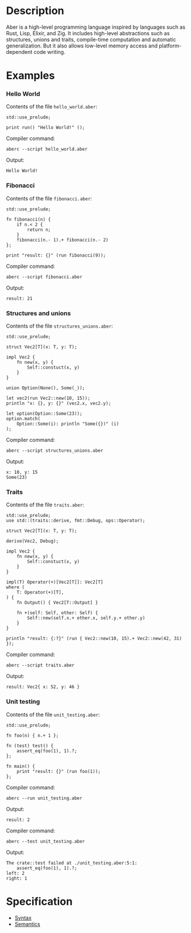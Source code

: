 # Description
Aber is a high-level programming language inspired by languages such as Rust, Lisp, Elixir, and Zig. It includes high-level abstractions such as structures, unions and traits, compile-time computation and automatic generalization. But it also allows low-level memory access and platform-dependent code writing.
# Examples

### Hello World

Contents of the file `hello_world.aber`:
```aber
std::use_prelude;

print run() "Hello World!" ();
```
Сompiler command:
```
aberc --script hello_world.aber
```
Output:
```
Hello World!
```

### Fibonacci

Contents of the file `fibonacci.aber`:
```aber
std::use_prelude;

fn fibonacci(n) {
	if n.< 2 {
		return n;
	}
	fibonacci(n.- 1).+ fibonacci(n.- 2)
};

print "result: {}" (run fibonacci(9));
```
Сompiler command:
```
aberc --script fibonacci.aber
```
Output:
```
result: 21
```

### Structures and unions

Contents of the file `structures_unions.aber`:
```aber
std::use_prelude;

struct Vec2[T](x: T, y: T);

impl Vec2 {
	fn new(x, y) {
		Self::constuct(x, y)
	}
}

union Option(None(), Some(_));

let vec2(run Vec2::new(10, 15));
println "x: {}, y: {}" (vec2.x, vec2.y);

let option(Option::Some(23));
option.match(
	Option::Some(i): println "Some({})" (i)
);
```
Сompiler command:
```
aberc --script structures_unions.aber
```
Output:
```
x: 10, y: 15
Some(23)
```

### Traits

Contents of the file `traits.aber`:
```aber
std::use_prelude;
use std::(traits::derive, fmt::Debug, ops::Operator);

struct Vec2[T](x: T, y: T);

derive(Vec2, Debug);

impl Vec2 {
	fn new(x, y) {
		Self::constuct(x, y)
	}
}

impl(T) Operator(+)[Vec2[T]]: Vec2[T]
where (
	T: Operator(+)[T],
) {
	fn Output() { Vec2[T::Output] }

	fn +(self: Self, other: Self) {
		Self::new(self.x.+ other.x, self.y.+ other.y) 
	}
}

println "result: {:?}" (run { Vec2::new(10, 15).+ Vec2::new(42, 31) });
```
Сompiler command:
```
aberc --script traits.aber
```
Output:
```
result: Vec2{ x: 52, y: 46 }
```

### Unit testing

Contents of the file `unit_testing.aber`:
```aber
std::use_prelude;

fn foo(n) { n.+ 1 };

fn (test) test() {
	assert_eq(foo(1), 1).?;
};

fn main() {
	print "result: {}" (run foo(1));
};
```
Сompiler command:
```
aberc --run unit_testing.aber
```
Output:
```
result: 2
```
Сompiler command:
```
aberc --test unit_testing.aber
```
Output:
```
The crate::test failed at ./unit_testing.aber:5:1:
    assert_eq(foo(1), 1).?;
left: 2
right: 1
```
# Specification
- [Syntax](./Syntax/_.md)
- [Semantics](./Semantics/_.md)